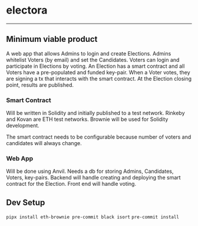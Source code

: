 # electora
--------

## Minimum viable product
A web app that allows Admins to login and create Elections.
Admins whitelist Voters (by email) and set the Candidates.
Voters can login and participate in Elections by voting.
An Election has a smart contract and all Voters have a pre-populated and funded key-pair.
When a Voter votes, they are signing a tx that interacts with the smart contract.
At the Election closing point, results are published.

### Smart Contract
Will be written in Solidity and initially published to a test network.
Rinkeby and Kovan are ETH test networks.
Brownie will be used for Solidity development.

The smart contract needs to be configurable because number of voters and candidates will always change.

### Web App
Will be done using Anvil.
Needs a db for storing Admins, Candidates, Voters, key-pairs.
Backend will handle creating and deploying the smart contract for the Election.
Front end will handle voting.

## Dev Setup
`pipx install eth-brownie pre-commit black isort`
`pre-commit install`
